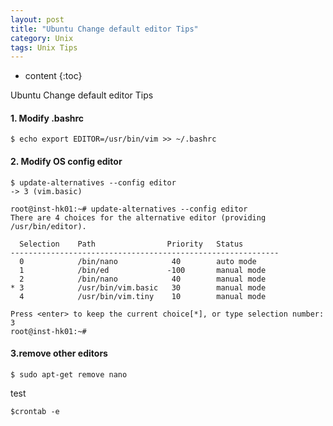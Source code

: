 ```yaml
---
layout: post
title: "Ubuntu Change default editor Tips"
category: Unix
tags: Unix Tips 
---
```


* content
{:toc}


Ubuntu Change default editor Tips


#### 1. Modify .bashrc

```shell
$ echo export EDITOR=/usr/bin/vim >> ~/.bashrc 
```

#### 2. Modify OS config editor 

```
$ update-alternatives --config editor 
-> 3 (vim.basic)
```

```shell
root@inst-hk01:~# update-alternatives --config editor 
There are 4 choices for the alternative editor (providing /usr/bin/editor).

  Selection    Path                Priority   Status
------------------------------------------------------------
  0            /bin/nano            40        auto mode
  1            /bin/ed             -100       manual mode
  2            /bin/nano            40        manual mode
* 3            /usr/bin/vim.basic   30        manual mode
  4            /usr/bin/vim.tiny    10        manual mode

Press <enter> to keep the current choice[*], or type selection number: 3
root@inst-hk01:~# 
```

#### 3.remove other editors

```shell
$ sudo apt-get remove nano 
```

test 
```shell
$crontab -e
```

